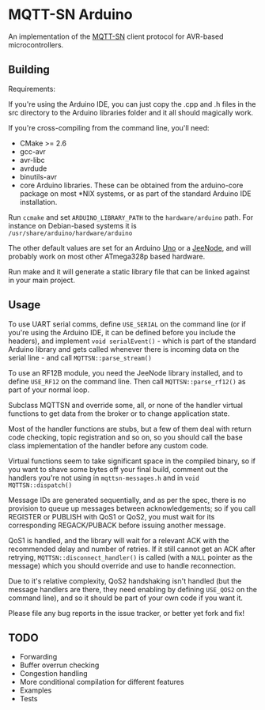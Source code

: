 MQTT-SN Arduino
===============
An implementation of the [MQTT-SN] client protocol for AVR-based
microcontrollers.

Building
--------
Requirements:

If you're using the Arduino IDE, you can just copy the .cpp and .h files in the
src directory to the Arduino libraries folder and it all should magically work.

If you're cross-compiling from the command line, you'll need:

 - CMake >= 2.6
 - gcc-avr
 - avr-libc
 - avrdude
 - binutils-avr
 - core Arduino libraries. These can be obtained from the arduino-core package
   on most \*NIX systems, or as part of the standard Arduino IDE installation.

Run `ccmake` and set `ARDUINO_LIBRARY_PATH` to the `hardware/arduino` path. For
instance on Debian-based systems it is `/usr/share/arduino/hardware/arduino`

The other default values are set for an Arduino [Uno] or a [JeeNode], and will
probably work on most other ATmega328p based hardware.

Run make and it will generate a static library file that can be linked against
in your main project.

Usage
-----
To use UART serial comms, define `USE_SERIAL` on the command line (or if you're
using the Arduino IDE, it can be defined before you include the headers), and
implement `void serialEvent()` - which is part of the standard Arduino library
and gets called whenever there is incoming data on the serial line - and call
`MQTTSN::parse_stream()`

To use an RF12B module, you need the JeeNode library installed, and to define
`USE_RF12` on the command line. Then call `MQTTSN::parse_rf12()` as part of
your normal loop.

Subclass MQTTSN and override some, all, or none of the handler virtual
functions to get data from the broker or to change application state.

Most of the handler functions are stubs, but a few of them deal with return
code checking, topic registration and so on, so you should call the base class
implementation of the handler before any custom code.

Virtual functions seem to take significant space in the compiled binary, so if
you want to shave some bytes off your final build, comment out the handlers
you're not using in `mqttsn-messages.h` and in `void MQTTSN::dispatch()`

Message IDs are generated sequentially, and as per the spec, there is no
provision to queue up messages between acknowledgements; so if you call
REGISTER or PUBLISH with QoS1 or QoS2, you must wait for its corresponding
REGACK/PUBACK before issuing another message.

QoS1 is handled, and the library will wait for a relevant ACK with the
recommended delay and number of retries. If it still cannot get an ACK after
retrying, `MQTTSN::disconnect_handler()` is called (with a `NULL` pointer as
the message) which you should override and use to handle reconnection.

Due to it's relative complexity, QoS2 handshaking isn't handled (but the
message handlers are there, they need enabling by defining `USE_QOS2` on the
command line), and so it should be part of your own code if you want it.

Please file any bug reports in the issue tracker, or better yet fork and fix!

TODO
----

- Forwarding
- Buffer overrun checking
- Congestion handling
- More conditional compilation for different features
- Examples
- Tests

[MQTT-SN]:http://mqtt.org
[Uno]:http://arduino.cc/en/Main/arduinoBoardUno
[JeeNode]:http://jeelabs.net
